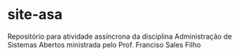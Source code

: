 # site-asa
Repositório para atividade assíncrona da disciplina Administração de Sistemas Abertos ministrada pelo Prof. Franciso Sales Filho
